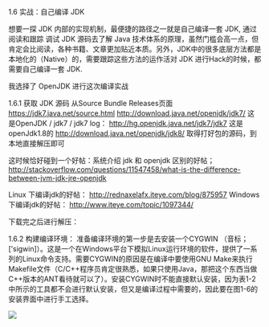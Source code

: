 1.6 实战：自己编译 JDK

想要一探 JDK 内部的实现机制，最便捷的路径之一就是自己编译一套 JDK, 通过阅读和跟踪 调试 JDK 源码去了解 Java 技术体系的原理，虽然门槛会高一点，但肯定会比阅读，各种书籍、文章更加贴近本质。另外，JDK中的很多底层方法都是本地化的（Native）的，需要跟踪这些方法的运作活对 JDK 进行Hack的时候，都需要自己编译一套 JDK.

我选择了 OpenJDK 进行这次编译实战

1.6.1 获取 JDK 源码
从Source Bundle Releases页面 https://jdk7.java.net/source.html
http://download.java.net/openjdk/jdk7/
这是OpenJDK / jdk7 / jdk7 log： http://hg.openjdk.java.net/jdk7/jdk7
这是openJdk1.8的 http://download.java.net/openjdk/jdk8/
取得打好包的源码，到本地直接解压即可


这时候恰好碰到一个好帖：系统介绍 jdk 和 openjdk 区别的好帖；
http://stackoverflow.com/questions/11547458/what-is-the-difference-between-jvm-jdk-jre-openjdk

Linux 下编译jdk的好帖：
http://rednaxelafx.iteye.com/blog/875957
Windows 下编译jdk的好帖：
http://www.iteye.com/topic/1097344/

下载完之后进行解压：

1.6.2 构建编译环境：
准备编译环境的第一步是去安装一个CYGWIN （音标； [’sigwin]）。这是一个在Windows平台下模拟Linux运行环境的软件，提供了一系列的Linux命令支持。需要CYGWIN的原因是在编译中要使用GNU Make来执行Makefile文件（C/C++程序员肯定很熟悉，如果只使用Java，那把这个东西当做C++版本的ANT看待就可以了）。安装CYGWIN时不能直接默认安装，因为表1-2中所示的工具都不会进行默认安装，但又是编译过程中需要的，因此要在图1-6的安装界面中进行手工选择。

![](../images/1/1.6.2—1.jpeg)



